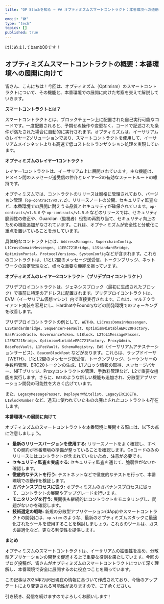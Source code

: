 ```yaml
---
title: "OP Stackを知る ~ ## オプティミズムスマートコントラクト：本番環境への道筋 
"
emoji: "🛠"
type: "tech" 
topics: []
published: true
---
```

はじめましてbamb00です！

## オプティミズムスマートコントラクトの概要：本番環境への展開に向けて

皆さん、こんにちは！今回は、オプティミズム（Optimism）のスマートコントラクトについて、その機能と、本番環境での展開に向けた考察を交えて解説していきます。

**スマートコントラクトとは？**

スマートコントラクトとは、ブロックチェーン上に配置された自己実行可能なコードです。一度配置されると、予期せぬ操作や変更なく、コードで記述された条件が満たされた場合に自動的に実行されます。オプティミズムは、イーサリアムのレイヤー2ソリューションであり、スマートコントラクトを使用して、イーサリアムメインネットよりも高速で低コストなトランザクション処理を実現しています。

**オプティミズムのレイヤー1コントラクト**

レイヤー1コントラクトは、イーサリアム上に展開されています。主な機能は、ドメイン間のメッセージ送受信の仲介とレイヤー2の有効なステートルートの維持です。

オプティミズムでは、コントラクトのリリースは厳格に管理されており、バージョン管理（`op-contract/vX.Y.Z`）、リリースノートの公開、セキュリティ監査など、本番環境での展開に耐えうる品質とセキュリティが確保されています。`op-contracts/v1.6.0` や `op-contracts/v1.5.0` などのリリースでは、セキュリティ脆弱性の修正や、Guardian（監視者）役割の再割り当て、セキュリティ向上のための機能追加がなされています。これは、オプティミズムが安全性と分散化に重点を置いていることを示しています。

具体的なコントラクトには、`AddressManager`、`SuperchainConfig`、`L1CrossDomainMessenger`、`L1ERC721Bridge`、`L1StandardBridge`、`OptimismPortal`、`ProtocolVersions`、`SystemConfig`などが含まれます。これらのコントラクトは、L1とL2間のメッセージ送受信、トークンブリッジ、ネットワークの設定管理など、様々な重要な機能を担っています。


**オプティミズムのレイヤー2コントラクト（プリデプロイコントラクト）**

プリデプロイコントラクトは、ジェネシスブロック（最初に生成されたブロック）で事前に特定のアドレスに配置されます。プリデプロイコントラクトは、EVM（イーサリアム仮想マシン）内で直接実行されます。これは、マルチクライアント実装を容易にし、HardhatやFoundryなどの開発環境でのフォーキングを改善します。

プリデプロイコントラクトの例として、`WETH9`、`L2CrossDomainMessenger`、`L2StandardBridge`、`SequencerFeeVault`、`OptimismMintableERC20Factory`、`GasPriceOracle`、`GovernanceToken`、`L1Block`、`L2ToL1MessagePasser`、`L2ERC721Bridge`、`OptimismMintableERC721Factory`、`ProxyAdmin`、`BaseFeeVault`、`L1FeeVault`、`SchemaRegistry`、`EAS`（イーサリアムアテステーションサービス）、`BeaconBlockRoot` などがあります。これらは、ラップドイーサ（WETH）、L1とL2間のメッセージ送受信、トークンブリッジ、シーケンサーの手数料管理、ERC20トークンの生成、L1ブロック情報の取得、メッセージパサー、NFTブリッジ、Proxyコントラクトの管理、手数料管理など、L2で重要な機能を実行します。さらに、`EAS`のような新しい機能も追加され、分散型アプリケーション開発の可能性を大きく広げています。

また、`LegacyMessagePasser`、`DeployerWhitelist`、`LegacyERC20ETH`、`L1BlockNumber` など、過去に使われていたものの廃止されたコントラクトも存在します。

**本番環境への展開に向けて**

オプティミズムのスマートコントラクトを本番環境に展開する際には、以下の点に注意しましょう。

* **最新のリリースバージョンを使用する:** リリースノートをよく確認し、すべての契約が本番環境の準備が整っていることを確認します。Goコードのみのリリースにはコントラクトが含まれていないため、注意が必要です。
* **セキュリティ監査を実施する:** セキュリティ監査を通じて、脆弱性がないか確認します。
* **徹底的なテストを行う:** テストネットなどで徹底的なテストを行って、本番環境での動作を検証します。
* **ガバナンスプロセスに従う:** オプティミズムのガバナンスプロセスに従って、コントラクトの展開やアップグレードを行います。
* **モニタリングを行う:** 展開後も継続的にコントラクトをモニタリングし、問題がないかを確認します。
* **技術選定の戦略:** 新規の分散型アプリケーション(dApp)やスマートコントラクトの開発には、`op-viem` のような、最新のオプティミズムスタックに最適化されたツールを使用することを検討しましょう。これらのツールは、ガスの最適化など、更なる利便性を提供します。

**まとめ**

オプティミズムのスマートコントラクトは、イーサリアムの拡張性を高め、分散型アプリケーションの開発を促進する上で重要な役割を果たしています。今回のブログ投稿が、皆さんがオプティミズムのスマートコントラクトについて深く理解し、本番環境で安全に展開するのに役立つことを願っています。


この記事は2025年2月6日現在の情報に基づいて作成されており、今後のアップデートにより変更される可能性がありますので、ご了承ください。


引き続き、発信を続けますのでよろしくお願いします！
        